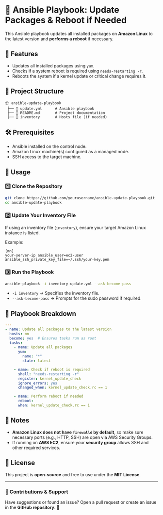 # 🚀 Ansible Playbook: Update Packages & Reboot if Needed  

This Ansible playbook updates all installed packages on **Amazon Linux** to the latest version and **performs a reboot** if necessary.  

## 📌 Features  
- Updates all installed packages using `yum`.  
- Checks if a system reboot is required using `needs-restarting -r`.  
- Reboots the system if a kernel update or critical change requires it.  

## 📂 Project Structure  
```
📦 ansible-update-playbook  
 ├── 📜 update.yml      # Ansible playbook  
 ├── 📜 README.md       # Project documentation  
 ├── 📜 inventory       # Hosts file (if needed)  
```

## 🛠️ Prerequisites  
- Ansible installed on the control node.  
- Amazon Linux machine(s) configured as a managed node.  
- SSH access to the target machine.  

## 🔧 Usage  

### 1️⃣ Clone the Repository  
```bash
git clone https://github.com/yourusername/ansible-update-playbook.git  
cd ansible-update-playbook
```

### 2️⃣ Update Your Inventory File  
If using an inventory file (`inventory`), ensure your target Amazon Linux instance is listed.  

Example:  
```
[mn]
your-server-ip ansible_user=ec2-user ansible_ssh_private_key_file=~/.ssh/your-key.pem
```

### 3️⃣ Run the Playbook  
```bash
ansible-playbook -i inventory update.yml --ask-become-pass
```
- `-i inventory` → Specifies the inventory file.  
- `--ask-become-pass` → Prompts for the sudo password if required.  

## 📝 Playbook Breakdown  
```yaml
---
- name: Update all packages to the latest version
  hosts: mn
  become: yes  # Ensures tasks run as root
  tasks:
    - name: Update all packages
      yum:
        name: "*"
        state: latest

    - name: Check if reboot is required
      shell: "needs-restarting -r"
      register: kernel_update_check
      ignore_errors: yes
      changed_when: kernel_update_check.rc == 1

    - name: Perform reboot if needed
      reboot:
      when: kernel_update_check.rc == 1
```

## 📌 Notes  
- **Amazon Linux does not have `firewalld` by default**, so make sure necessary ports (e.g., HTTP, SSH) are open via AWS Security Groups.  
- If running on **AWS EC2**, ensure your **security group** allows SSH and other required services.  

## 📜 License  
This project is **open-source** and free to use under the **MIT License**.  

---

### 🔗 **Contributions & Support**  
Have suggestions or found an issue? Open a pull request or create an issue in the **GitHub repository**. 🚀  

